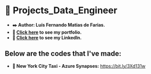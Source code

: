 # :battery: Projects_Data_Engineer

* **:black_nib: Author: Luís Fernando Matias de Farias.**
* **:file_folder: [Click here](https://github.com/Luis20matias/Portfolio) to see my portfolio.**
* **:page_with_curl: [Click here](https://www.linkedin.com/in/lu%C3%ADs-fernando-matias-de-farias-52234b20a/?locale=en_US) to see my LinkedIn.**


## Below are the codes that I've made:

* **:taxi: New York City Taxi - Azure Synapses:** https://bit.ly/3Xd131w
